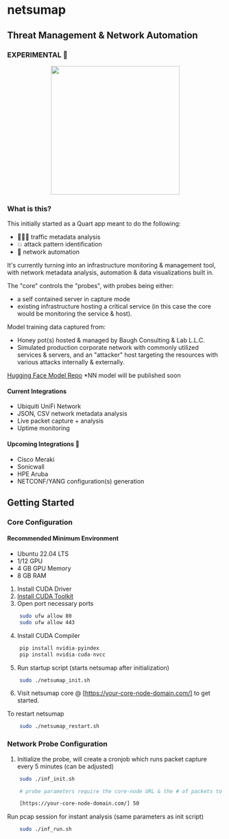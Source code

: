 # netsumap
## Threat Management & Network Automation ##
### EXPERIMENTAL 🔬 
<p align="center">
  <img width="300" height="300" src="https://github.com/BCL-FOSS/net-con.ai/blob/experimental/netsumapicon.png?raw=true">
</p>

### What is this?
This initially started as a Quart app meant to do the following:
- 👨🏽‍💻 traffic metadata analysis
- 💥 attack pattern identification 
- 🤖 network automation

It's currently turning into an infrastructure monitoring & management tool, with network metadata analysis, automation & data visualizations built in. 

The "core" controls the "probes", with probes being either:
- a self contained server in capture mode
- existing infrastructure hosting a critical service (in this case the core would be monitoring the service & host).

Model training data captured from: 
- Honey pot(s) hosted & managed by Baugh Consulting & Lab L.L.C.
- Simulated production corporate network with commonly utilized services & servers, and an "attacker" host targeting the resources with various attacks internally & externally.

[Hugging Face Model Repo](https://huggingface.co/bclai) *NN model will be published soon

#### Current Integrations
- Ubiquiti UniFi Network
- JSON, CSV network metadata analysis
- Live packet capture + analysis
- Uptime monitoring 

#### Upcoming Integrations 👀
- Cisco Meraki
- Sonicwall
- HPE Aruba
- NETCONF/YANG configuration(s) generation

## Getting Started

### Core Configuration

#### Recommended Minimum Environment
- Ubuntu 22.04 LTS
- 1/12 GPU 
- 4 GB GPU Memory 
- 8 GB RAM

1. Install CUDA Driver
2. [Install CUDA Toolkit](https://developer.nvidia.com/cuda-downloads?target_os=Linux&target_arch=x86_64&Distribution=Ubuntu&target_version=22.04&target_type=runfile_local)
3. Open port necessary ports
```bash
    sudo ufw allow 80
    sudo ufw allow 443
```
4. Install CUDA Compiler  
```python
    pip install nvidia-pyindex 
    pip install nvidia-cuda-nvcc
```
5. Run startup script (starts netsumap after initialization)
```bash
    sudo ./netsumap_init.sh
```
6. Visit netsumap core @ [https://your-core-node-domain.com/] to get started.

To restart netsumap 
```bash
    sudo ./netsumap_restart.sh
```

### Network Probe Configuration
1. Initialize the probe, will create a cronjob which runs packet capture every 5 minutes (can be adjusted)
```bash
    sudo ./inf_init.sh

    # probe parameters require the core-node URL & the # of packets to capture for analysis. Example:

    [https://your-core-node-domain.com/] 50
```

Run pcap session for instant analysis (same parameters as init script)
```bash
    sudo ./inf_run.sh
```









